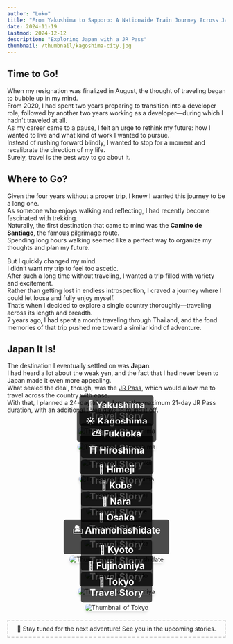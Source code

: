 ```yaml
---
author: "Loko"
title: "From Yakushima to Sapporo: A Nationwide Train Journey Across Japan"
date: 2024-11-19
lastmod: 2024-12-12
description: "Exploring Japan with a JR Pass"
thumbnail: /thumbnail/kagoshima-city.jpg
---
```


## Time to Go!

When my resignation was finalized in August, the thought of traveling began to bubble up in my mind.  
From 2020, I had spent two years preparing to transition into a developer role, followed by another two years working as a developer—during which I hadn't traveled at all.  
As my career came to a pause, I felt an urge to rethink my future: how I wanted to live and what kind of work I wanted to pursue.  
Instead of rushing forward blindly, I wanted to stop for a moment and recalibrate the direction of my life.  
Surely, travel is the best way to go about it.

## Where to Go?

Given the four years without a proper trip, I knew I wanted this journey to be a long one.  
As someone who enjoys walking and reflecting, I had recently become fascinated with trekking.  
Naturally, the first destination that came to mind was the **Camino de Santiago**, the famous pilgrimage route.  
Spending long hours walking seemed like a perfect way to organize my thoughts and plan my future.

But I quickly changed my mind.  
I didn’t want my trip to feel too ascetic.  
After such a long time without traveling, I wanted a trip filled with variety and excitement.  
Rather than getting lost in endless introspection, I craved a journey where I could let loose and fully enjoy myself.  
That’s when I decided to explore a single country thoroughly—traveling across its length and breadth.  
7 years ago, I had spent a month traveling through Thailand, and the fond memories of that trip pushed me toward a similar kind of adventure.

## Japan It Is!

The destination I eventually settled on was **Japan**.  
I had heard a lot about the weak yen, and the fact that I had never been to Japan made it even more appealing.  
What sealed the deal, though, was the [JR Pass](https://japanrailpass.net/en), which would allow me to travel across the country with ease.  
With that, I planned a 24-day trip to Japan: the maximum 21-day JR Pass duration, with an additional three days to round it off.

<br>

<div class="link-box">
  <a href="/en/jr-travel/1-yakushima" target="_blank">
    <img src="/thumbnail/yakushima.jpg" alt="Thumbnail of Yakushima">
    <div>
      <h3>🌱 Yakushima<br>Travel Story</h3>
    </div>
  </a>
</div>

<div class="link-box">
  <a href="/en/jr-travel/2-kagoshima" target="_blank">
    <img src="/thumbnail/kagoshima.jpg" alt="Thumbnail of Kagoshima">
    <div>
      <h3>☀️ Kagoshima<br>Travel Story</h3>
    </div>
  </a>
</div>

<div class="link-box">
  <a href="/en/jr-travel/3-fukuoka" target="_blank">
    <img src="/thumbnail/fukuoka.jpg" alt="Thumbnail of Fukuoka">
    <div>
      <h3>⛅ Fukuoka<br>Travel Story</h3>
    </div>
  </a>
</div>

<div class="link-box">
  <a href="/en/jr-travel/4-hiroshima" target="_blank">
    <img src="/thumbnail/hiroshima.jpg" alt="Thumbnail of Hiroshima">
    <div>
      <h3>⛩️ Hiroshima<br>Travel Story</h3>
    </div>
  </a>
</div>

<div class="link-box">
  <a href="/en/jr-travel/5-himeji" target="_blank">
    <img src="/thumbnail/himeji.jpg" alt="Thumbnail of Himeji">
    <div>
      <h3>🏯 Himeji<br>Travel Story</h3>
    </div>
  </a>
</div>

<div class="link-box">
  <a href="/en/jr-travel/6-kobe" target="_blank">
    <img src="/thumbnail/kobe.jpg" alt="Thumbnail of Kobe">
    <div>
      <h3>🚠 Kobe<br>Travel Story</h3>
    </div>
  </a>
</div>

<div class="link-box">
  <a href="/en/jr-travel/7-nara" target="_blank">
    <img src="/thumbnail/nara.jpg" alt="Thumbnail of Nara">
    <div>
      <h3>🦌 Nara<br>Travel Story</h3>
    </div>
  </a>
</div>

<div class="link-box">
  <a href="/en/jr-travel/8-osaka" target="_blank">
    <img src="/thumbnail/osaka.jpg" alt="Thumbnail of Osaka">
    <div>
      <h3>🌃 Osaka<br>Travel Story</h3>
    </div>
  </a>
</div>

<div class="link-box">
  <a href="/en/jr-travel/9-amanohashidate" target="_blank">
    <img src="/thumbnail/amanohashidate.jpg" alt="Thumbnail of Amanohashidate">
    <div>
      <h3>🏝️ Amanohashidate<br>Travel Story</h3>
    </div>
  </a>
</div>

<div class="link-box">
  <a href="/en/jr-travel/10-kyoto" target="_blank">
    <img src="/thumbnail/kyoto.jpg" alt="Thumbnail of Kyoto">
    <div>
      <h3>🎋 Kyoto<br>Travel Story</h3>
    </div>
  </a>
</div>

<div class="link-box">
  <a href="/en/jr-travel/11-fujinomiya" target="_blank">
    <img src="/thumbnail/fujinomiya.jpg" alt="Thumbnail of Fujinomiya">
    <div>
      <h3>🦆 Fujinomiya<br>Travel Story</h3>
    </div>
  </a>
</div>

<div class="link-box">
  <a href="/en/jr-travel/12-tokyo" target="_blank">
    <img src="/thumbnail/tokyo.jpg" alt="Thumbnail of Tokyo">
    <div>
      <h3>🗼 Tokyo<br>Travel Story</h3>
    </div>
  </a>
</div>

<div style="border: 2px dashed #ccc; padding: 10px; text-align: center; margin: 20px 0;">
  🚄 Stay tuned for the next adventure!
  See you in the upcoming stories.
</div>

<style>
  img {
    border-radius: 10px;
    box-shadow: 0 4px 6px rgba(0, 0, 0, 0.1);
    transition: transform 0.2s ease, box-shadow 0.2s ease;
  }

  img:hover {
    transform: scale(1.05);
    box-shadow: 0 8px 12px rgba(0, 0, 0, 0.2);
  }

  .link-box {
    position: relative;
    text-align: center;
    margin-bottom: 20px;
  }

  .link-box a {
    text-decoration: none;
  }

  .link-box div {
    position: absolute;
    bottom: 20px;
    left: 50%;
    transform: translateX(-50%);
    background-color: rgba(0, 0, 0, 0.7);
    color: white;
    padding: 10px 20px;
    border-radius: 5px;
  }

  .link-box h3 {
    margin: 0;
    font-size: 1.5em;
    color: #FFFFFF;
  }
</style>
